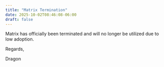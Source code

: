 ```yaml
---
title: "Matrix Termination"
date: 2025-10-02T08:46:08-06:00
draft: false
---
```


Matrix has officially been terminated and will no longer be utilized due to low adoption.

Regards,

Dragon
